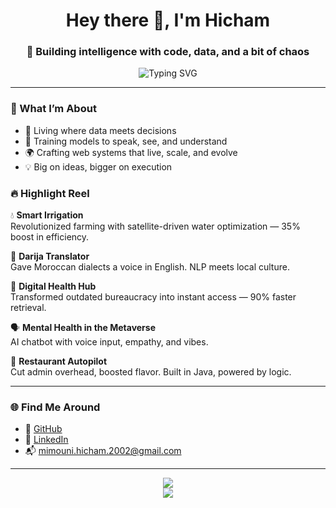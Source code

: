 <h1 align="center">Hey there 👋, I'm Hicham</h1>
<h3 align="center">🚀 Building intelligence with code, data, and a bit of chaos</h3>

<p align="center">
  <img src="https://readme-typing-svg.herokuapp.com?font=Fira+Code&size=22&pause=1000&center=true&vCenter=true&width=500&lines=AI+Engineer;NLP+Wizard;Big+Data+Juggler" alt="Typing SVG" />
</p>



---

### 🧠 What I’m About

- 🧬 Living where data meets decisions
- 💬 Training models to speak, see, and understand
- 🌍 Crafting web systems that live, scale, and evolve
- 💡 Big on ideas, bigger on execution

### 🔥 Highlight Reel

💧 **Smart Irrigation**  
Revolutionized farming with satellite-driven water optimization — 35% boost in efficiency.  

🧠 **Darija Translator**  
Gave Moroccan dialects a voice in English. NLP meets local culture.  

🏥 **Digital Health Hub**  
Transformed outdated bureaucracy into instant access — 90% faster retrieval.  

🗣️ **Mental Health in the Metaverse**  
AI chatbot with voice input, empathy, and vibes.  

🍝 **Restaurant Autopilot**  
Cut admin overhead, boosted flavor. Built in Java, powered by logic.

---

### 🌐 Find Me Around

- 🐙 [GitHub](https://github.com/MIMOUNI-HICHAM)
- 💼 [LinkedIn](https://www.linkedin.com/in/hicham-mimouni-118b01200)
- 📬 mimouni.hicham.2002@gmail.com

---

<p align="center">
  <img src="https://github-readme-stats.vercel.app/api?username=MIMOUNI-HICHAM&show_icons=true&theme=tokyonight" />
  <br />
  <img src="https://github-readme-streak-stats.herokuapp.com/?user=MIMOUNI-HICHAM&theme=tokyonight" />
</p>
